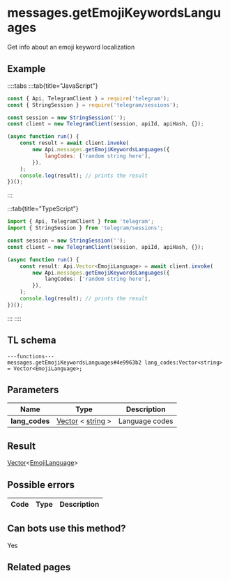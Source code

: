 # messages.getEmojiKeywordsLanguages

Get info about an emoji keyword localization

## Example

::::tabs
:::tab{title="JavaScript"}

```js
const { Api, TelegramClient } = require('telegram');
const { StringSession } = require('telegram/sessions');

const session = new StringSession('');
const client = new TelegramClient(session, apiId, apiHash, {});

(async function run() {
    const result = await client.invoke(
        new Api.messages.getEmojiKeywordsLanguages({
            langCodes: ['random string here'],
        }),
    );
    console.log(result); // prints the result
})();
```

:::

:::tab{title="TypeScript"}

```ts
import { Api, TelegramClient } from 'telegram';
import { StringSession } from 'telegram/sessions';

const session = new StringSession('');
const client = new TelegramClient(session, apiId, apiHash, {});

(async function run() {
    const result: Api.Vector<EmojiLanguage> = await client.invoke(
        new Api.messages.getEmojiKeywordsLanguages({
            langCodes: ['random string here'],
        }),
    );
    console.log(result); // prints the result
})();
```

:::
::::

## TL schema

```
---functions---
messages.getEmojiKeywordsLanguages#4e9963b2 lang_codes:Vector<string> = Vector<EmojiLanguage>;
```

## Parameters

|      Name      | Type                                                                                                    | Description    |
| :------------: | ------------------------------------------------------------------------------------------------------- | -------------- |
| **lang_codes** | [Vector](https://core.telegram.org/type/Vector%20t) < [string](https://core.telegram.org/type/string) > | Language codes |

## Result

[Vector](https://core.telegram.org/type/Vector%20t)<[EmojiLanguage](https://core.telegram.org/type/EmojiLanguage)>

## Possible errors

| Code | Type | Description |
| :--: | ---- | ----------- |

## Can bots use this method?

Yes

## Related pages
